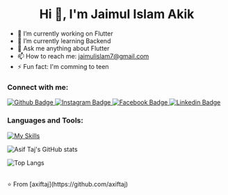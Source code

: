  <h1 align="center">Hi 👋, I'm Jaimul Islam Akik</h1>

- 🔭 I’m currently working on Flutter
- 🌱 I’m currently learning Backend
- 💬 Ask me anything about Flutter 
- 📫 How to reach me: jaimulislam7@gmail.com
- ⚡ Fun fact: I'm comming to teen
  
### Connect with me:
<div id="badges">
  <a href="https://github.com/devjaimul">
    <img src="https://img.shields.io/badge/Github-white?style=for-the-badge&logo=Github&logoColor=black" alt="Github Badge"/>
  </a>
   <a href="https://www.instagram.com/jaimulislamakik?igsh=MTlobTNmZDY0NHRjMA==">
    <img src="https://img.shields.io/badge/Instagram-purple?style=for-the-badge&logo=instagram&logoColor=white" alt="Instagram Badge"/>
  </a>
   <a href="https://www.facebook.com/akik404?mibextid=ZbWKwL">
    <img src="https://img.shields.io/badge/Facebook-blue?style=for-the-badge&logo=facebook&logoColor=white" alt="Facebook Badge"/>
  </a>
   <a href="https://www.linkedin.com/in/jaimul-islam-akik-8681a3292?utm_source=share&utm_campaign=share_via&utm_content=profile&utm_medium=android_app">
    <img src="https://img.shields.io/badge/Linkedin-blue?style=for-the-badge&logo=linkedin&logoColor=white" alt="Linkedin Badge"/>
  </a>
</div>

### Languages and Tools:
[![My Skills](https://skillicons.dev/icons?i=flutter,dart,firebase,github,git,postman,figma&perline=5)](https://skillicons.dev)

![Asif Taj's GitHub stats](https://github-readme-stats.vercel.app/api?username=devjaimul&show_icons=true&theme=dark)

![Top Langs](https://github-readme-stats.vercel.app/api/top-langs/?username=devjaimul&theme=dark)


<br>
⭐️ From [axiftaj](https://github.com/axiftaj)
